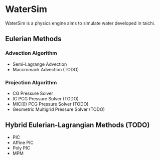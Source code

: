 # WaterSim
WaterSim is a physics engine aims to simulate water developed in taichi.

## Eulerian Methods
### Advection Algorithm
+ Semi-Lagrange Advection
+ Maccromack Advection (TODO)

### Projection Algorithm
+ CG Pressure Solver
+ IC PCG Pressure Solver (TODO)
+ MIC(0) PCG Pressure Solver (TODO)
+ Geometric Multigrid Pressure Solver (TODO)

## Hybrid Eulerian-Lagrangian Methods (TODO)
+ PIC
+ Affine PIC
+ Poly PIC
+ MPM
